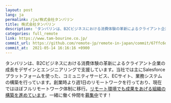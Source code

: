 ```yaml
---
layout: post
lang: ja
permalink: /ja/株式会社タンバリン
title: 株式会社タンバリン
description: 'タンバリンは、B2Cビジネスにおける消費体験の革新によるクライアント企業の成長をデザインとエンジニアリングで支援しています。当社では主にSalesforceプラットフォームを使った、コミュニティサービス、ECサイト、業務システムの構築を行っています。創業時より週1日のリモートワークを行っており、現在ではほぼフルリモートワーク体制に移行。リモート環境でも成果をあげる組織の構築を進めています。一緒に働く仲間を募集中です！'
categories: full_remote
link: https://www.tam-bourine.co.jp/
commit_url: https://github.com/remote-jp/remote-in-japan/commit/67ffc6d9757da7ad6f66e4ae3ad49d065fd00a07
commit_at:  2021-05-14 16:16:16 +0900
---
```


<p>タンバリンは、B2Cビジネスにおける消費体験の革新によるクライアント企業の成長をデザインとエンジニアリングで支援しています。当社では主にSalesforceプラットフォームを使った、コミュニティサービス、ECサイト、業務システムの構築を行っています。創業時より週1日のリモートワークを行っており、現在ではほぼフルリモートワーク体制に移行。<a href="https://note.com/8120001123887/n/n1cee2e1be934">リモート環境でも成果をあげる組織の構築を進めています</a>。一緒に働く仲間を<a href="https://www.wantedly.com/companies/tambourineinc/projects">募集中</a>です！</p>
